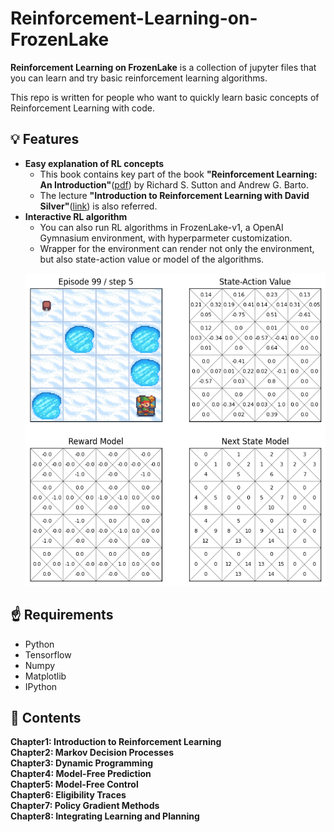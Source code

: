 # Reinforcement-Learning-on-FrozenLake
**Reinforcement Learning on FrozenLake** is a collection of jupyter files that you can learn and try basic reinforcement learning algorithms.  

This repo is written for people who want to quickly learn basic concepts of Reinforcement Learning with code.  

## 💡 Features
- **Easy explanation of RL concepts**
  - This book contains key part of the book **"Reinforcement Learning: An Introduction"**([pdf](https://www.andrew.cmu.edu/course/10-703/textbook/BartoSutton.pdf)) by Richard S. Sutton and Andrew G. Barto.
  - The lecture **"Introduction to Reinforcement Learning with David Silver"**([link](https://www.deepmind.com/learning-resources/introduction-to-reinforcement-learning-with-david-silver)) is also referred. 
- **Interactive RL algorithm**
  - You can also run RL algorithms in FrozenLake-v1, a OpenAI Gymnasium environment, with hyperparmeter customization.
  - Wrapper for the environment can render not only the environment, but also state-action value or model of the algorithms.
  <p align="center">
    <img src="./Images/viz_example.png" width=500 height=500>
  </p>

## ☝️ Requirements
- Python
- Tensorflow
- Numpy
- Matplotlib
- IPython

## 📖 Contents
**Chapter1: Introduction to Reinforcement Learning**  
**Chapter2: Markov Decision Processes**  
**Chapter3: Dynamic Programming**   
**Chapter4: Model-Free Prediction**  
**Chapter5: Model-Free Control**  
**Chapter6: Eligibility Traces**  
**Chapter7: Policy Gradient Methods**  
**Chapter8: Integrating Learning and Planning**  
